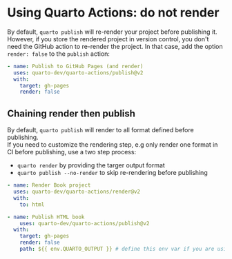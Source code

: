 # Using Quarto Actions: do not render

By default, `quarto publish` will re-render your project before publishing it.
However, if you store the rendered project in version control, you don't need
the GitHub action to re-render the project. In that case, add the option `render: false`
to the `publish` action:

```yaml
- name: Publish to GitHub Pages (and render)
  uses: quarto-dev/quarto-actions/publish@v2
  with:
    target: gh-pages
    render: false
```

## Chaining render then publish

By default, `quarto publish` will render to all format defined before publishing.  
If you need to customize the rendering step, e.g only render one format in CI before publishing, use a two step process: 

* `quarto render` by providing the targer output format
* `quarto publish --no-render` to skip re-rendering before publishing

```yaml
- name: Render Book project
  uses: quarto-dev/quarto-actions/render@v2
  with:
    to: html

- name: Publish HTML book
    uses: quarto-dev/quarto-actions/publish@v2
  with:
    target: gh-pages
    render: false
    path: ${{ env.QUARTO_OUTPUT }} # define this env var if you are using a non default output-dir
```